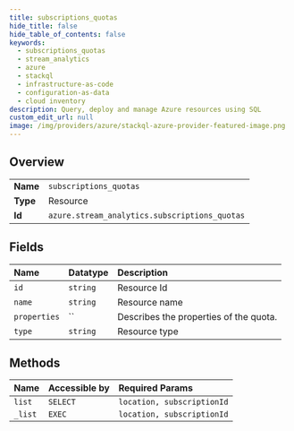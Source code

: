 ```yaml
---
title: subscriptions_quotas
hide_title: false
hide_table_of_contents: false
keywords:
  - subscriptions_quotas
  - stream_analytics
  - azure    
  - stackql
  - infrastructure-as-code
  - configuration-as-data
  - cloud inventory
description: Query, deploy and manage Azure resources using SQL
custom_edit_url: null
image: /img/providers/azure/stackql-azure-provider-featured-image.png
---
```

  
    

## Overview
<table><tbody>
<tr><td><b>Name</b></td><td><code>subscriptions_quotas</code></td></tr>
<tr><td><b>Type</b></td><td>Resource</td></tr>
<tr><td><b>Id</b></td><td><code>azure.stream_analytics.subscriptions_quotas</code></td></tr>
</tbody></table>

## Fields
| Name | Datatype | Description |
|:-----|:---------|:------------|
| `id` | `string` | Resource Id |
| `name` | `string` | Resource name |
| `properties` | `` | Describes the properties of the quota. |
| `type` | `string` | Resource type |
## Methods
| Name | Accessible by | Required Params |
|:-----|:--------------|:----------------|
| `list` | `SELECT` | `location, subscriptionId` |
| `_list` | `EXEC` | `location, subscriptionId` |
